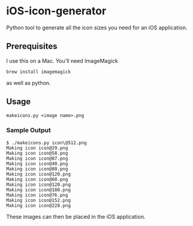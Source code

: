 # iOS-icon-generator

Python tool to generate all the icon sizes you need for an 
iOS application.  

## Prerequisites

I use this on a Mac.  You'll need ImageMagick 

```
brew install imagemagick
```
as well as python. 

## Usage

```
makeicons.py <image name>.png
```

### Sample Output
```
$ ./makeicons.py icon\@512.png 
Making icon icon@29.png
Making icon icon@58.png
Making icon icon@87.png
Making icon icon@40.png
Making icon icon@80.png
Making icon icon@120.png
Making icon icon@60.png
Making icon icon@120.png
Making icon icon@180.png
Making icon icon@76.png
Making icon icon@152.png
Making icon icon@228.png
```


These images can then be placed in the iOS application. 

